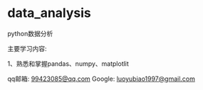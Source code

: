 # data_analysis
python数据分析

主要学习内容:

1、熟悉和掌握pandas、numpy、matplotlit










qq邮箱: 99423085@qq.com 
Google: luoyubiao1997@gmail.com
